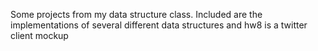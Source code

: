 Some projects from my data structure class.  Included are the implementations of several different data structures and hw8 is a twitter client mockup
